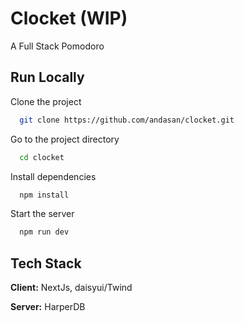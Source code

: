 
# Clocket (WIP)

A Full Stack Pomodoro

## Run Locally

Clone the project

```bash
  git clone https://github.com/andasan/clocket.git
```

Go to the project directory

```bash
  cd clocket
```

Install dependencies

```bash
  npm install
```

Start the server

```bash
  npm run dev
```
    
## Tech Stack

**Client:** NextJs, daisyui/Twind

**Server:** HarperDB

